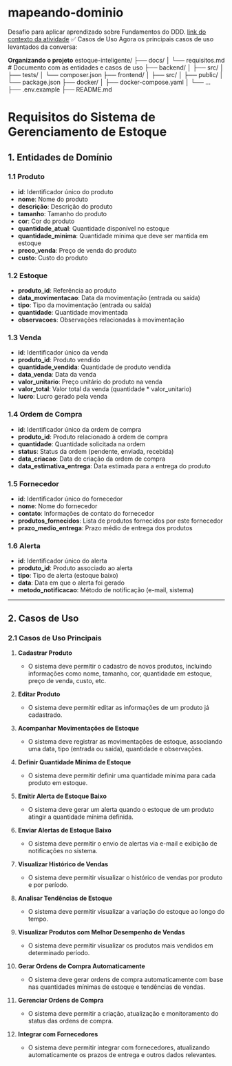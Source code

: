 # mapeando-dominio
Desafio para aplicar aprendizado sobre Fundamentos do DDD.
[link do contexto da atividade](https://efficient-sloth-d85.notion.site/Gloss-rio-DDD-3a81b4df36d348a299ccbc53f38a1665)
✅ Casos de Uso
Agora os principais casos de uso levantados da conversa:

**Organizando o projeto**
estoque-inteligente/
├── docs/
│   └── requisitos.md       # Documento com as entidades e casos de uso
├── backend/
│   ├── src/
│   ├── tests/
│   └── composer.json
├── frontend/
│   ├── src/
│   ├── public/
│   └── package.json
├── docker/
│   ├── docker-compose.yaml
│   └── ...
├── .env.example
├── README.md

# Requisitos do Sistema de Gerenciamento de Estoque

## 1. Entidades de Domínio

### 1.1 Produto
- **id**: Identificador único do produto
- **nome**: Nome do produto
- **descrição**: Descrição do produto
- **tamanho**: Tamanho do produto
- **cor**: Cor do produto
- **quantidade_atual**: Quantidade disponível no estoque
- **quantidade_minima**: Quantidade mínima que deve ser mantida em estoque
- **preco_venda**: Preço de venda do produto
- **custo**: Custo do produto

### 1.2 Estoque
- **produto_id**: Referência ao produto
- **data_movimentacao**: Data da movimentação (entrada ou saída)
- **tipo**: Tipo da movimentação (entrada ou saída)
- **quantidade**: Quantidade movimentada
- **observacoes**: Observações relacionadas à movimentação

### 1.3 Venda
- **id**: Identificador único da venda
- **produto_id**: Produto vendido
- **quantidade_vendida**: Quantidade de produto vendida
- **data_venda**: Data da venda
- **valor_unitario**: Preço unitário do produto na venda
- **valor_total**: Valor total da venda (quantidade * valor_unitario)
- **lucro**: Lucro gerado pela venda

### 1.4 Ordem de Compra
- **id**: Identificador único da ordem de compra
- **produto_id**: Produto relacionado à ordem de compra
- **quantidade**: Quantidade solicitada na ordem
- **status**: Status da ordem (pendente, enviada, recebida)
- **data_criacao**: Data de criação da ordem de compra
- **data_estimativa_entrega**: Data estimada para a entrega do produto

### 1.5 Fornecedor
- **id**: Identificador único do fornecedor
- **nome**: Nome do fornecedor
- **contato**: Informações de contato do fornecedor
- **produtos_fornecidos**: Lista de produtos fornecidos por este fornecedor
- **prazo_medio_entrega**: Prazo médio de entrega dos produtos

### 1.6 Alerta
- **id**: Identificador único do alerta
- **produto_id**: Produto associado ao alerta
- **tipo**: Tipo de alerta (estoque baixo)
- **data**: Data em que o alerta foi gerado
- **metodo_notificacao**: Método de notificação (e-mail, sistema)

---

## 2. Casos de Uso

### 2.1 Casos de Uso Principais

1. **Cadastrar Produto**
   - O sistema deve permitir o cadastro de novos produtos, incluindo informações como nome, tamanho, cor, quantidade em estoque, preço de venda, custo, etc.

2. **Editar Produto**
   - O sistema deve permitir editar as informações de um produto já cadastrado.

3. **Acompanhar Movimentações de Estoque**
   - O sistema deve registrar as movimentações de estoque, associando uma data, tipo (entrada ou saída), quantidade e observações.

4. **Definir Quantidade Mínima de Estoque**
   - O sistema deve permitir definir uma quantidade mínima para cada produto em estoque.

5. **Emitir Alerta de Estoque Baixo**
   - O sistema deve gerar um alerta quando o estoque de um produto atingir a quantidade mínima definida.

6. **Enviar Alertas de Estoque Baixo**
   - O sistema deve permitir o envio de alertas via e-mail e exibição de notificações no sistema.

7. **Visualizar Histórico de Vendas**
   - O sistema deve permitir visualizar o histórico de vendas por produto e por período.

8. **Analisar Tendências de Estoque**
   - O sistema deve permitir visualizar a variação do estoque ao longo do tempo.

9. **Visualizar Produtos com Melhor Desempenho de Vendas**
   - O sistema deve permitir visualizar os produtos mais vendidos em determinado período.

10. **Gerar Ordens de Compra Automaticamente**
    - O sistema deve gerar ordens de compra automaticamente com base nas quantidades mínimas de estoque e tendências de vendas.

11. **Gerenciar Ordens de Compra**
    - O sistema deve permitir a criação, atualização e monitoramento do status das ordens de compra.

12. **Integrar com Fornecedores**
    - O sistema deve permitir integrar com fornecedores, atualizando automaticamente os prazos de entrega e outros dados relevantes.


